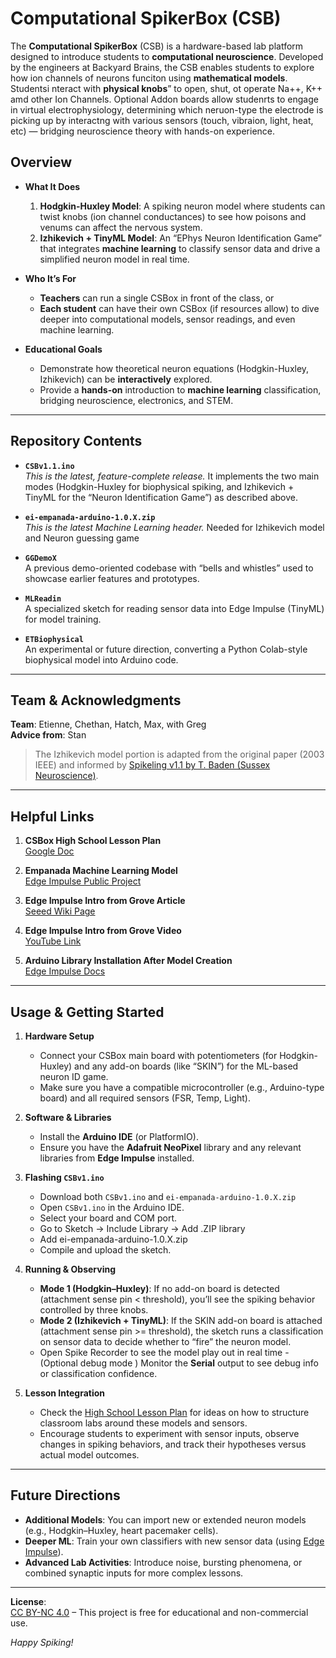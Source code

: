 # Computational SpikerBox (CSB)

The **Computational SpikerBox** (CSB) is a hardware-based lab platform designed to introduce students to **computational neuroscience**. Developed by the engineers at Backyard Brains, the CSB enables students to explore how ion channels of neurons funciton using **mathematical models**.  Studentsi nteract with **physical knobs**” to open, shut, ot operate Na++, K++ amd other Ion Channels.  Optional Addon boards allow studenrts to engage in virtual electrophysiology, determining which neruon-type the electrode is picking up by interactng with various sensors (touch, vibraion, light, heat, etc) — bridging neuroscience theory with hands-on experience.

## Overview

- **What It Does**  
  1. **Hodgkin-Huxley Model**: A spiking neuron model where students can twist knobs (ion channel conductances) to see how poisons and venums can affect the nervous system.  
  2. **Izhikevich + TinyML Model**: An “EPhys Neuron Identification Game” that integrates **machine learning** to classify sensor data and drive a simplified neuron model in real time.

- **Who It’s For**  
  - **Teachers** can run a single CSBox in front of the class, or  
  - **Each student** can have their own CSBox (if resources allow) to dive deeper into computational models, sensor readings, and even machine learning.

- **Educational Goals**  
  - Demonstrate how theoretical neuron equations (Hodgkin-Huxley, Izhikevich) can be **interactively** explored.  
  - Provide a **hands-on** introduction to **machine learning** classification, bridging neuroscience, electronics, and STEM.

---

## Repository Contents

- **`CSBv1.1.ino`**  
  *This is the latest, feature-complete release.* It implements the two main modes (Hodgkin-Huxley for biophysical spiking, and Izhikevich + TinyML for the “Neuron Identification Game”) as described above.
  
- **`ei-empanada-arduino-1.0.X.zip`**  
  *This is the latest Machine Learning header.* Needed for Izhikevich model and Neuron guessing game
  
- **`GGDemoX`**  
  A previous demo-oriented codebase with “bells and whistles” used to showcase earlier features and prototypes.

- **`MLReadin`**  
  A specialized sketch for reading sensor data into Edge Impulse (TinyML) for model training.

- **`ETBiophysical`**  
  An experimental or future direction, converting a Python Colab-style biophysical model into Arduino code.

---

## Team & Acknowledgments

**Team**: Etienne, Chethan, Hatch, Max, with Greg  
**Advice from**: Stan  

> The Izhikevich model portion is adapted from the original paper (2003 IEEE) and informed by [Spikeling v1.1 by T. Baden (Sussex Neuroscience)](www.badenlab.org).

---

## Helpful Links

1. **CSBox High School Lesson Plan**  
   [Google Doc](https://docs.google.com/document/d/10m3qYU1o_Ff_S5vf5cXgXZOqF4JOqBALDKtLj9YVtUo/edit?tab=t.0#heading=h.nyvcnz9wxjju)

2. **Empanada Machine Learning Model**  
   [Edge Impulse Public Project](https://studio.edgeimpulse.com/public/571525/live/impulse/1/learning/keras/7)

3. **Edge Impulse Intro from Grove Article**  
   [Seeed Wiki Page](https://wiki.seeedstudio.com/Wio-Terminal-TinyML-EI-1/)

4. **Edge Impulse Intro from Grove Video**  
   [YouTube Link](https://youtu.be/iCmlKyAp8eQ)

5. **Arduino Library Installation After Model Creation**  
   [Edge Impulse Docs](https://docs.edgeimpulse.com/docs/run-inference/arduino-library)

---

## Usage & Getting Started

1. **Hardware Setup**  
   - Connect your CSBox main board with potentiometers (for Hodgkin-Huxley) and any add-on boards (like “SKIN”) for the ML-based neuron ID game.
   - Make sure you have a compatible microcontroller (e.g., Arduino-type board) and all required sensors (FSR, Temp, Light).

2. **Software & Libraries**  
   - Install the **Arduino IDE** (or PlatformIO).  
   - Ensure you have the **Adafruit NeoPixel** library and any relevant libraries from **Edge Impulse** installed.

3. **Flashing `CSBv1.ino`**  
   - Download both `CSBv1.ino` and `ei-empanada-arduino-1.0.X.zip` 
   - Open `CSBv1.ino` in the Arduino IDE.  
   - Select your board and COM port.
   - Go to Sketch -> Include Library -> Add .ZIP library
   - Add ei-empanada-arduino-1.0.X.zip
   - Compile and upload the sketch.

4. **Running & Observing**  
   - **Mode 1 (Hodgkin–Huxley)**: If no add-on board is detected (attachment sense pin < threshold), you’ll see the spiking behavior controlled by three knobs.  
   - **Mode 2 (Izhikevich + TinyML)**: If the SKIN add-on board is attached (attachment sense pin >= threshold), the sketch runs a classification on sensor data to decide whether to “fire” the neuron model.
   - Open Spike Recorder to see the model play out in real time
   -(Optional debug mode ) Monitor the **Serial** output to see debug info or classification confidence.

5. **Lesson Integration**  
   - Check the [High School Lesson Plan](https://docs.google.com/document/d/10m3qYU1o_Ff_S5vf5cXgXZOqF4JOqBALDKtLj9YVtUo/edit?tab=t.0#heading=h.nyvcnz9wxjju) for ideas on how to structure classroom labs around these models and sensors.  
   - Encourage students to experiment with sensor inputs, observe changes in spiking behaviors, and track their hypotheses versus actual model outcomes.

---

## Future Directions

- **Additional Models**: You can import new or extended neuron models (e.g., Hodgkin–Huxley, heart pacemaker cells).  
- **Deeper ML**: Train your own classifiers with new sensor data (using [Edge Impulse](https://studio.edgeimpulse.com/)).  
- **Advanced Lab Activities**: Introduce noise, bursting phenomena, or combined synaptic inputs for more complex lessons.

---

**License**:  
[CC BY-NC 4.0](https://creativecommons.org/licenses/by-nc/4.0/) – This project is free for educational and non-commercial use.


*Happy Spiking!*
